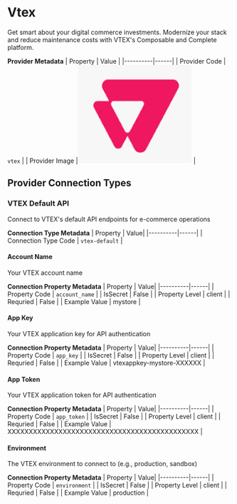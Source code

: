 # Vtex
Get smart about your digital commerce investments. Modernize your stack and reduce maintenance costs with VTEX's Composable and Complete platform.

**Provider Metadata**
| Property | Value |
|----------|------|
| Provider Code | `vtex` |
| Provider Image |![Vtex Provider Small Image](./images/vtex_small.png) |

## Provider Connection Types

<a name="vtex-default"></a>
### VTEX Default API
Connect to VTEX's default API endpoints for e-commerce operations

**Connection Type Metadata**
| Property | Value|
|----------|------|
| Connection Type Code | `vtex-default` |

<a name="vtex-default_account_name"></a>
#### Account Name
Your VTEX account name

**Connection Property Metadata**
| Property | Value|
|----------|------|
| Property Code | `account_name` |
| IsSecret | False |
| Property Level | client |
| Requried | False |
| Example Value | mystore |

<a name="vtex-default_app_key"></a>
#### App Key
Your VTEX application key for API authentication

**Connection Property Metadata**
| Property | Value|
|----------|------|
| Property Code | `app_key` |
| IsSecret | False |
| Property Level | client |
| Requried | False |
| Example Value | vtexappkey-mystore-XXXXXX |

<a name="vtex-default_app_token"></a>
#### App Token
Your VTEX application token for API authentication

**Connection Property Metadata**
| Property | Value|
|----------|------|
| Property Code | `app_token` |
| IsSecret | False |
| Property Level | client |
| Requried | False |
| Example Value | XXXXXXXXXXXXXXXXXXXXXXXXXXXXXXXXXXXXXXXXXXXXX |

<a name="vtex-default_environment"></a>
#### Environment
The VTEX environment to connect to (e.g., production, sandbox)

**Connection Property Metadata**
| Property | Value|
|----------|------|
| Property Code | `environment` |
| IsSecret | False |
| Property Level | client |
| Requried | False |
| Example Value | production |



